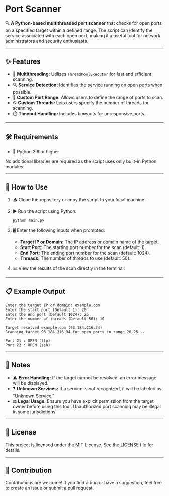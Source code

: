 # Port Scanner

🔍 **A Python-based multithreaded port scanner** that checks for open ports on a specified target within a defined range. The script can identify the service associated with each open port, making it a useful tool for network administrators and security enthusiasts.

---

## ✨ Features

- 🧵 **Multithreading:** Utilizes `ThreadPoolExecutor` for fast and efficient scanning.
- 🔍 **Service Detection:** Identifies the service running on open ports when possible.
- 🎯 **Custom Port Range:** Allows users to define the range of ports to scan.
- ⚙️ **Custom Threads:** Lets users specify the number of threads for scanning.
- ⏱️ **Timeout Handling:** Includes timeouts for unresponsive ports.

---

## 🛠️ Requirements

- 🐍 Python 3.6 or higher

No additional libraries are required as the script uses only built-in Python modules.

---

## 🚀 How to Use

1. 📥 Clone the repository or copy the script to your local machine.
2. ▶️ Run the script using Python:

   ```bash
   python main.py
   ```

3. 🖥️ Enter the following inputs when prompted:

   - **Target IP or Domain:** The IP address or domain name of the target.
   - **Start Port:** The starting port number for the scan (default: 1).
   - **End Port:** The ending port number for the scan (default: 1024).
   - **Threads:** The number of threads to use (default: 50).

4. 📊 View the results of the scan directly in the terminal.

---

## 📋 Example Output

```text
Enter the target IP or domain: example.com
Enter the start port (Default 1): 20
Enter the end port (Default 1024): 25
Enter the number of threads (Default 50): 10

Target resolved example.com (93.184.216.34)
Scanning target 93.184.216.34 for open ports in range 20-25...

Port 21 : OPEN (ftp)
Port 22 : OPEN (ssh)
```

---

## 🔖 Notes

- ⚠️ **Error Handling:** If the target cannot be resolved, an error message will be displayed.
- ❓ **Unknown Services:** If a service is not recognized, it will be labeled as "Unknown Service."
- ⚖️ **Legal Usage:** Ensure you have explicit permission from the target owner before using this tool. Unauthorized port scanning may be illegal in some jurisdictions.

---

## 📜 License

This project is licensed under the MIT License. See the LICENSE file for details.

---

## 🤝 Contribution

Contributions are welcome! If you find a bug or have a suggestion, feel free to create an issue or submit a pull request.

